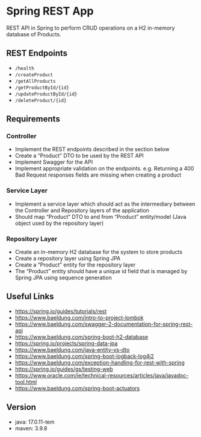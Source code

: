 # Spring REST App
REST API in Spring to perform CRUD operations on a H2 in-memory database of Products.
## REST Endpoints
- `/health`
- `/createProduct`
- `/getAllProducts`
- `/getProductById/{id}`
- `/updateProductById/{id}`
- `/deleteProduct/{id}`
## Requirements
### Controller
- Implement the REST endpoints described in the section below
- Create a “Product” DTO to be used by the REST API
- Implement Swagger for the API
- Implement appropriate validation on the endpoints. e.g. Returning a 400 Bad Request responses fields are missing when creating a product
### Service Layer
- Implement a service layer which should act as the intermediary between the Controller and Repository layers of the application
- Should map “Product” DTO to and from “Product” entity/model (Java object used by the repository layer)
### Repository Layer
- Create an in-memory H2 database for the system to store products
- Create a repository layer using Spring JPA
- Create a “Product” entity for the repository layer
- The “Product” entity should have a unique id field that is managed by Spring JPA using sequence generation
## Useful Links
- https://spring.io/guides/tutorials/rest
- https://www.baeldung.com/intro-to-project-lombok
- https://www.baeldung.com/swagger-2-documentation-for-spring-rest-api
- https://www.baeldung.com/spring-boot-h2-database
- https://spring.io/projects/spring-data-jpa
- https://www.baeldung.com/java-entity-vs-dto
- https://www.baeldung.com/spring-boot-logback-log4j2
- https://www.baeldung.com/exception-handling-for-rest-with-spring
- https://spring.io/guides/gs/testing-web
- https://www.oracle.com/ie/technical-resources/articles/java/javadoc-tool.html
- https://www.baeldung.com/spring-boot-actuators
## Version
- java: 17.0.11-tem
- maven: 3.9.8

